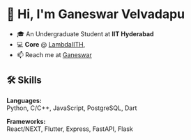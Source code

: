 # 👋 Hi, I'm Ganeswar Velvadapu

- 🎓 An Undergraduate Student at **IIT Hyderabad**  
- 💻 **Core** @ [LambdaIITH](https://github.com/LambdaIITH),
- 📫 Reach me at [Ganeswar](ganeshvelvadapu@gmail.com)  

## 🛠️ Skills  

**Languages:**  
Python, C/C++, JavaScript, PostgreSQL, Dart  

**Frameworks:**  
React/NEXT, Flutter, Express, FastAPI, Flask  
